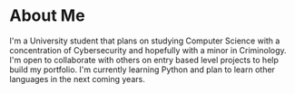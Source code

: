 # About Me 

I'm a University student that plans on studying Computer Science with a concentration of Cybersecurity and hopefully with a minor in Criminology. 
I'm open to collaborate with others on entry based level projects to help build my portfolio. I'm currently learning Python and plan to learn other languages in the next coming years. 


